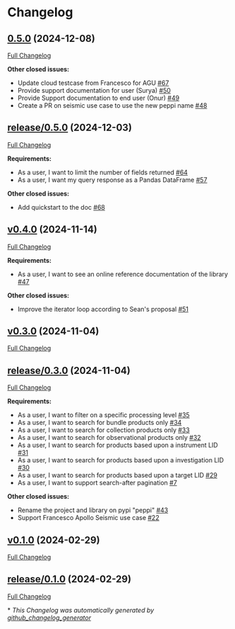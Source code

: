 # Changelog

## [0.5.0](https://github.com/NASA-PDS/peppi/tree/0.5.0) (2024-12-08)

[Full Changelog](https://github.com/NASA-PDS/peppi/compare/release/0.5.0...0.5.0)

**Other closed issues:**

- Update cloud testcase from Francesco for AGU [\#67](https://github.com/NASA-PDS/peppi/issues/67)
- Provide support documentation for user \(Surya\) [\#50](https://github.com/NASA-PDS/peppi/issues/50)
- Provide Support documentation to end user \(Onur\) [\#49](https://github.com/NASA-PDS/peppi/issues/49)
- Create a PR on seismic use case to use the new peppi name [\#48](https://github.com/NASA-PDS/peppi/issues/48)

## [release/0.5.0](https://github.com/NASA-PDS/peppi/tree/release/0.5.0) (2024-12-03)

[Full Changelog](https://github.com/NASA-PDS/peppi/compare/v0.4.0...release/0.5.0)

**Requirements:**

- As a user, I want to limit the number of fields returned [\#64](https://github.com/NASA-PDS/peppi/issues/64)
- As a user, I want my query response as a Pandas DataFrame [\#57](https://github.com/NASA-PDS/peppi/issues/57)

**Other closed issues:**

- Add quickstart to the doc [\#68](https://github.com/NASA-PDS/peppi/issues/68)

## [v0.4.0](https://github.com/NASA-PDS/peppi/tree/v0.4.0) (2024-11-14)

[Full Changelog](https://github.com/NASA-PDS/peppi/compare/v0.3.0...v0.4.0)

**Requirements:**

- As a user, I want to see an online reference documentation of the library [\#47](https://github.com/NASA-PDS/peppi/issues/47)

**Other closed issues:**

- Improve the iterator loop according to Sean's proposal [\#51](https://github.com/NASA-PDS/peppi/issues/51)

## [v0.3.0](https://github.com/NASA-PDS/peppi/tree/v0.3.0) (2024-11-04)

[Full Changelog](https://github.com/NASA-PDS/peppi/compare/release/0.3.0...v0.3.0)

## [release/0.3.0](https://github.com/NASA-PDS/peppi/tree/release/0.3.0) (2024-11-04)

[Full Changelog](https://github.com/NASA-PDS/peppi/compare/v0.1.0...release/0.3.0)

**Requirements:**

- As a user, I want to filter on a specific processing level [\#35](https://github.com/NASA-PDS/peppi/issues/35)
- As a user, I want to search for bundle products only [\#34](https://github.com/NASA-PDS/peppi/issues/34)
- As a user, I want to search for collection products only [\#33](https://github.com/NASA-PDS/peppi/issues/33)
- As a user, I want to search for observational products only [\#32](https://github.com/NASA-PDS/peppi/issues/32)
- As a user, I want to search for products based upon a instrument LID [\#31](https://github.com/NASA-PDS/peppi/issues/31)
- As a user, I want to search for products based upon a investigation LID [\#30](https://github.com/NASA-PDS/peppi/issues/30)
- As a user, I want to search for products based upon a target LID [\#29](https://github.com/NASA-PDS/peppi/issues/29)
- As a user, I want to support search-after pagination [\#7](https://github.com/NASA-PDS/peppi/issues/7)

**Other closed issues:**

- Rename the project and library on pypi "peppi" [\#43](https://github.com/NASA-PDS/peppi/issues/43)
- Support Francesco Apollo Seismic use case [\#22](https://github.com/NASA-PDS/peppi/issues/22)

## [v0.1.0](https://github.com/NASA-PDS/peppi/tree/v0.1.0) (2024-02-29)

[Full Changelog](https://github.com/NASA-PDS/peppi/compare/release/0.1.0...v0.1.0)

## [release/0.1.0](https://github.com/NASA-PDS/peppi/tree/release/0.1.0) (2024-02-29)

[Full Changelog](https://github.com/NASA-PDS/peppi/compare/c5c69cbf9b198d2eb7b10d86c1c765fda90d7494...release/0.1.0)



\* *This Changelog was automatically generated by [github_changelog_generator](https://github.com/github-changelog-generator/github-changelog-generator)*
